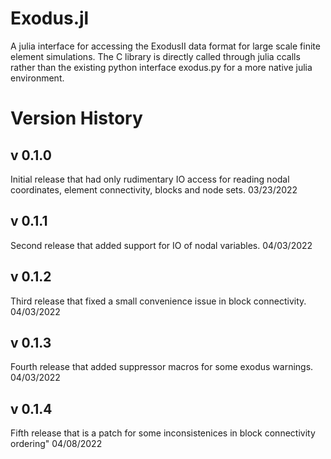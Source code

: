 # Exodus.jl
A julia interface for accessing the ExodusII data format for large scale finite element simulations. The C library is directly called through julia ccalls rather than the existing python interface exodus.py for a more native julia environment. 

# Version History

## v 0.1.0
Initial release that had only rudimentary IO access for reading nodal coordinates, element connectivity, blocks and node sets.
03/23/2022

## v 0.1.1
Second release that added support for IO of nodal variables. 
04/03/2022

## v 0.1.2
Third release that fixed a small convenience issue in block connectivity.
04/03/2022

## v 0.1.3
Fourth release that added suppressor macros for some exodus warnings.
04/03/2022

## v 0.1.4
Fifth release that is a patch for some inconsistenices in block connectivity ordering"
04/08/2022



